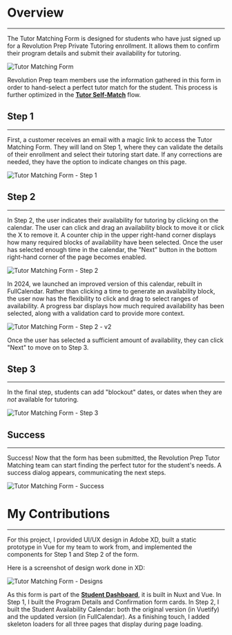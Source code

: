 # **<a style="color: var(--ion-color-dark);" name="overview">Overview</a>**

<hr style="border-bottom: 2px solid var(--ion-color-secondary);" />

The Tutor Matching Form is designed for students who have just signed up for a Revolution Prep Private Tutoring enrollment. It allows them to confirm their program details and submit their availability for tutoring.

![Tutor Matching Form](https://beiatrix.s3.us-west-1.amazonaws.com/projects/tutor-matching-form/tutor-matching-form-cover.gif)

Revolution Prep team members use the information gathered in this form in order to hand-select a perfect tutor match for the student. This process is further optimized in the **[Tutor Self-Match](/projects/tutor-self-match)** flow.

## **<a style="color: var(--ion-color-dark);" name="step-1">Step 1</a>**

<hr style="border-bottom: 2px solid var(--ion-color-secondary-tint);" />

First, a customer receives an email with a magic link to access the Tutor Matching Form. They will land on Step 1, where they can validate the details of their enrollment and select their tutoring start date. If any corrections are needed, they have the option to indicate changes on this page.

![Tutor Matching Form - Step 1](https://beiatrix.s3.us-west-1.amazonaws.com/projects/tutor-matching-form/tutor-matching-form-step-1.jpg)

## **<a style="color: var(--ion-color-dark);" name="step-2">Step 2</a>**

<hr style="border-bottom: 2px solid var(--ion-color-secondary-tint);" />

In Step 2, the user indicates their availability for tutoring by clicking on the calendar. The user can click and drag an availability block to move it or click the X to remove it. A counter chip in the upper right-hand corner displays how many required blocks of availability have been selected. Once the user has selected enough time in the calendar, the "Next" button in the bottom right-hand corner of the page becomes enabled.

![Tutor Matching Form - Step 2](https://beiatrix.s3.us-west-1.amazonaws.com/projects/tutor-matching-form/tutor-matching-form-step-2.gif)

In 2024, we launched an improved version of this calendar, rebuilt in FullCalendar. Rather than clicking a time to generate an availability block, the user now has the flexibility to click and drag to select ranges of availability. A progress bar displays how much required availability has been selected, along with a validation card to provide more context.

![Tutor Matching Form - Step 2 - v2](https://beiatrix.s3.us-west-1.amazonaws.com/projects/tutor-matching-form/tutor-matching-form-step-2-v2.gif)

Once the user has selected a sufficient amount of availability, they can click "Next" to move on to Step 3.

## **<a style="color: var(--ion-color-dark);" name="step-3">Step 3</a>**

<hr style="border-bottom: 2px solid var(--ion-color-secondary-tint);" />

In the final step, students can add "blockout" dates, or dates when they are *not* available for tutoring.

![Tutor Matching Form - Step 3](https://beiatrix.s3.us-west-1.amazonaws.com/projects/tutor-matching-form/tutor-matching-form-step-3.gif)

## **<a style="color: var(--ion-color-dark);" name="success">Success</a>**

<hr style="border-bottom: 2px solid var(--ion-color-secondary-tint);" />

Success! Now that the form has been submitted, the Revolution Prep Tutor Matching team can start finding the perfect tutor for the student's needs. A success dialog appears, communicating the next steps.

![Tutor Matching Form - Success](https://beiatrix.s3.us-west-1.amazonaws.com/projects/tutor-matching-form/tutor-matching-form-success.jpg)

# **<a style="color: var(--ion-color-dark);" name="my-contributions">My Contributions</a>**

<hr style="border-bottom: 2px solid var(--ion-color-secondary);" />

For this project, I provided UI/UX design in Adobe XD, built a static prototype in Vue for my team to work from, and implemented the components for Step 1 and Step 2 of the form.

Here is a screenshot of design work done in XD:

![Tutor Matching Form - Designs](https://beiatrix.s3.us-west-1.amazonaws.com/projects/tutor-matching-form/tutor-matching-form-designs.jpg)

As this form is part of the **[Student Dashboard](/projects/student-dashboard#my-contributions)**, it is built in Nuxt and Vue. In Step 1, I built the Program Details and Confirmation form cards. In Step 2, I built the Student Availability Calendar: both the original version (in Vuetify) and the updated version (in FullCalendar). As a finishing touch, I added skeleton loaders for all three pages that display during page loading.